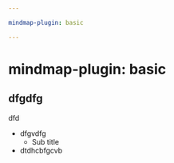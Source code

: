 ```yaml
---

mindmap-plugin: basic

---
```


# mindmap-plugin: basic

## dfgdfg
dfd
- dfgvdfg
   - Sub title
- dtdhcbfgcvb